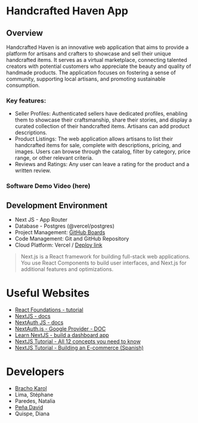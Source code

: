 # Handcrafted Haven App
## Overview

Handcrafted Haven is an innovative web application that aims to provide a platform for artisans and crafters to showcase and sell their unique handcrafted items. It serves as a virtual marketplace, connecting talented creators with potential customers who appreciate the beauty and quality of handmade products. The application focuses on fostering a sense of community, supporting local artisans, and promoting sustainable consumption.

### Key features:
- Seller Profiles: Authenticated sellers have dedicated profiles, enabling them to showcase their craftsmanship, share their stories, and display a curated collection of their handcrafted items. Artisans can add product descriptions.
- Product Listings: The web application allows artisans to list their handcrafted items for sale, complete with descriptions, pricing, and images.
Users can browse through the catalog, filter by category, price range, or other relevant criteria.
- Reviews and Ratings: Any user can leave a rating for the product and a written review.

### Software Demo Video (here)

## Development Environment

- Next JS - App Router
- Database - Postgres (@vercel/postgres)
- Project Management: [GitHub Boards](https://github.com/users/bykarol/projects/3)
- Code Management: Git and GitHub Repository
- Cloud Platform: Vercel / [Deploy link](https://handcrafted-haven-api-lime.vercel.app/handcrafted-haven)

> Next.js is a React framework for building full-stack web applications. You use React Components to build user interfaces, and Next.js for additional features and optimizations.

# Useful Websites
- [React Foundations - tutorial](https://nextjs.org/learn/react-foundations)
- [NextJS - docs](https://nextjs.org/docs)
- [NextAuth JS - docs](https://next-auth.js.org/)
- [NextAuth.js - Google Provider - DOC](https://next-auth.js.org/providers/google)
- [Learn NextJS - build a dashboard app](https://nextjs.org/learn/dashboard-app)
- [NextJS Tutorial - All 12 concepts you need to know](https://www.youtube.com/watch?v=vwSlYG7hFk0)
- [NextJS Tutorial - Building an E-commerce (Spanish)](https://www.youtube.com/watch?v=oHRScyU-ffg&list=PLCKuOXG0bPi3y7tz8Hq6itoi1vhPf6eVG)


# Developers
- [Bracho Karol](https://www.linkedin.com/in/karolbrachoyanez/)
- Lima, Stéphane
- Paredes, Natalia
- [Peña David](https://www.linkedin.com/in/david-pe%C3%B1a-andrade/)
- Quispe, Diana
